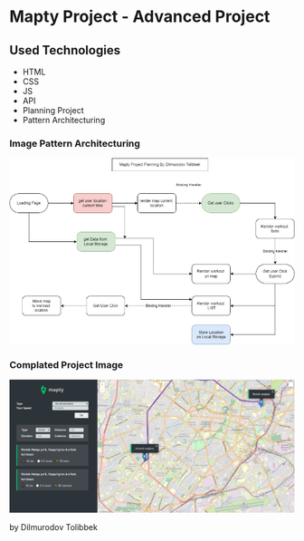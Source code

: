 # Mapty Project - Advanced Project

## Used Technologies
* HTML
* CSS
* JS
* API
* Planning Project
* Pattern Architecturing

### Image Pattern Architecturing 
![architecturing image](Architecturing_Image.jpg)
### Complated Project Image
![project image](project_image.png)

by Dilmurodov Tolibbek